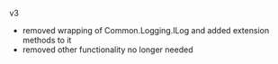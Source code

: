 v3
- removed wrapping of Common.Logging.ILog and added extension methods to it
- removed other functionality no longer needed
